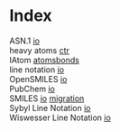 # Index


ASN.1 [io](io.md#tp2)<br />
heavy atoms [ctr](ctr.md#tp1)<br />
IAtom [atomsbonds](atomsbonds.md#tp1)<br />
line notation [io](io.md#tp3)<br />
OpenSMILES [io](io.md#tp7)<br />
PubChem [io](io.md#tp1)<br />
SMILES [io](io.md#tp6) [migration](migration.md#tp1)<br />
Sybyl Line Notation [io](io.md#tp5)<br />
Wiswesser Line Notation [io](io.md#tp4)